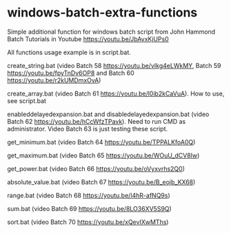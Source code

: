 # windows-batch-extra-functions
Simple additional function for windows batch script from John Hammond Batch Tutorials in Youtube https://youtu.be/JbAyxKjUPs0

All functions usage example is in script.bat.

create_string.bat (video Batch 58 https://youtu.be/vIkg4eLWkMY, Batch 59 https://youtu.be/fpyTnDv6OP8 and Batch 60 https://youtu.be/r2kUMDmxOvA)

create_array.bat (video Batch 61 https://youtu.be/l0ib2kCaVuA). How to use, see script.bat

enableddelayedexpansion.bat and disabledelayedexpansion.bat (video Batch 62 https://youtu.be/hCcWfzTPavk). Need to run CMD as administrator. Video Batch 63 is just testing these script.

get_minimum.bat (video Batch 64 https://youtu.be/TPPALKfoA0Q)

get_maximum.bat (video Batch 65 https://youtu.be/WOuU_dCV8Iw)

get_power.bat (video Batch 66 https://youtu.be/oVyxvrhs2Q0)

absolute_value.bat (video Batch 67 https://youtu.be/B_eojb_KX68)

range.bat (video Batch 68 https://youtu.be/l4hR-afNQ9s)

sum.bat (video Batch 69 https://youtu.be/8LO36XV5S9Q)

sort.bat (video Batch 70 https://youtu.be/xQevIXwMThs)

